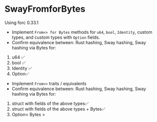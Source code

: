# SwayFromforBytes

Using forc 0.33.1

- Implement `From<> for Bytes` methods for `u64`, `bool`, `Identity`, custom types, and custom types with `Option` fields.
- Confirm equivalence between: Rust hashing, Sway hashing, Sway hashing via Bytes for:

1. u64 ✅
2. bool ✅
3. Identity ✅
4. Option✅

- Implement `From<>` traits / equivalents
- Confirm equivalence between: Rust hashing, Sway hashing, Sway hashing via Bytes for:

1. struct with fields of the above types✅
2. struct with fields of the above types + Bytes✅
3. Option< Bytes >
